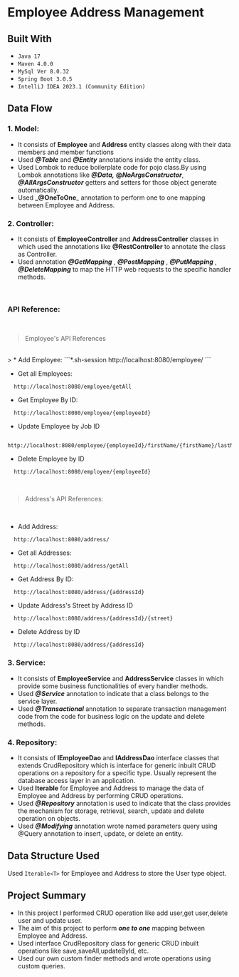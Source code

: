 # Employee Address Management 

## Built With
* `Java 17`
* `Maven 4.0.0`
* `MySql Ver 8.0.32`
* `Spring Boot 3.0.5`
*  `IntelliJ IDEA 2023.1 (Community Edition)`


## Data Flow

### 1. Model:
* It consists of **Employee** and **Address** entity classes along with their data members and member functions
* Used **_@Table_** and **_@Entity_** annotations inside the entity class.
* Used Lombok to reduce boilerplate code for pojo class.By using Lombok annotations like _**@Data,**_ **@_NoArgsConstructor_**, **_@AllArgsConstructor_** getters and setters for those object generate automatically.
* Used **_@OneToOne**_ annotation to perform one to one mapping between Employee and Address.

### 2. Controller:
* It consists of **EmployeeController** and **AddressController** classes in which used the annotations like **@RestController** to annotate the class as Controller.
* Used annotation **_@GetMapping_** , **_@PostMapping_** , **_@PutMapping_** , **_@DeleteMapping_** to map the HTTP web requests to the specific handler methods.

<br>

### API Reference:
<br>

>Employee's API References
<br>
> 
* Add Employee:
```*.sh-session
  http://localhost:8080/employee/
```

* Get all Employees:
```*.sh-session
  http://localhost:8080/employee/getAll
```

* Get Employee By ID:
```*.sh-session
  http://localhost:8080/employee/{employeeId}
```

* Update Employee by Job ID
```http
  http://localhost:8080/employee/{employeeId}/firstName/{firstName}/lastName/{lastName}
```

* Delete Employee by ID
```http
  http://localhost:8080/employee/{employeeId}
```
<br>

>Address's API References:
<br>

* Add Address:
```*.sh-session
  http://localhost:8080/address/
```

* Get all Addresses:
```*.sh-session
  http://localhost:8080/address/getAll
```

* Get Address By ID:
```*.sh-session
  http://localhost:8080/address/{addressId}
```

* Update Address's Street by Address ID
```http
  http://localhost:8080/address/{addressId}/{street}
```

* Delete Address by ID
```http
  http://localhost:8080/address/{addressId}
```

### 3. Service:
* It consists of **EmployeeService** and **AddressService** classes in which provide some business functionalities of every handler methods.
* Used _**@Service**_ annotation to indicate that a class belongs to the service layer.
* Used **_@Transactional_** annotation to separate transaction management code from the code for business logic on the update and delete methods.

### 4. Repository:
* It consists of **IEmployeeDao** and **IAddressDao** interface classes that extends CrudRepository which is interface for generic inbuilt CRUD operations on a repository for a specific type. Usually represent the database access layer in an application.
* Used **Iterable** for Employee and Address to manage the data of Employee and Address by performing CRUD operations.
* Used _**@Repository**_ annotation is used to indicate that the class provides the mechanism for storage, retrieval, search, update and delete operation on objects.
* Used **_@Modifying_** annotation wrote named parameters query using @Query annotation to insert, update, or delete an entity.

## Data Structure Used
Used `Iterable<T>` for Employee and Address to store the User type object.

## Project Summary
* In this project I performed CRUD operation like add user,get user,delete user and update user.<br/>
* The aim of this project to perform _**one to one**_ mapping between Employee and Address.
* Used interface CrudRepository class for generic CRUD inbuilt operations like save,saveAll,updateById, etc.
* Used our own custom finder methods and wrote operations using custom queries.
